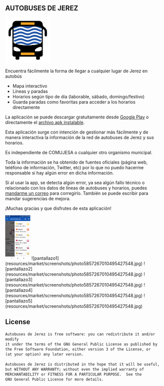 AUTOBUSES DE JEREZ
------------------

![autobuses-jerez-icono](app/src/main/res/mipmap-xxhdpi/ic_app.png)

Encuentra fácilmente la forma de llegar a cualquier lugar de Jerez en autobús

- Mapa interactivo
- Líneas y paradas
- Horarios según tipo de día (laborable, sábado, domingo/festivo)
- Guarda paradas como favoritas para acceder a los horarios directamente

La aplicación se puede descargar gratuitamente desde
[Google Play](https://play.google.com/store/apps/details?id=com.triskelapps.busjerez)
o directamente el [archivo apk instalable](https://github.com/jbc25/autobuses-jerez/raw/master/app/release/app-release.apk).

Esta aplicación surge con intención de gestionar más fácilmente y de manera interactiva la información de la red de autobuses de Jerez y sus horarios.

Es independiente de COMUJESA o cualquier otro organismo municipal.

Toda la información se ha obtenido de fuentes oficiales (página web, teléfono de información, Twitter, etc) por lo que no puedo hacerme responsable si hay algún error en dicha información.

Si al usar la app, se detecta algún error, ya sea algún fallo técnico o relacionado con los datos de líneas de autobuses y horarios, puedes [mandarme un correo](mailto:julio@triskelapps.com) para corregirlo.
También se puede escribir para mandar sugerencias de mejora.

¡Muchas gracias y que disfrutes de esta aplicación!

<img src="resources/market/screenshots/photo5857267010495427548.jpg" alt="pantallazo1" width="80"/>
![pantallazo1](resources/market/screenshots/photo5857267010495427548.jpg)
![pantallazo2](resources/market/screenshots/photo5857267010495427548.jpg)
![pantallazo3](resources/market/screenshots/photo5857267010495427548.jpg)
![pantallazo4](resources/market/screenshots/photo5857267010495427548.jpg)
![pantallazo5](resources/market/screenshots/photo5857267010495427548.jpg)

License
-------

    Autobuses de Jerez is free software: you can redistribute it and/or modify
    it under the terms of the GNU General Public License as published by
    the Free Software Foundation, either version 3 of the License, or
    (at your option) any later version.

    Autobuses de Jerez is distributed in the hope that it will be useful,
    but WITHOUT ANY WARRANTY; without even the implied warranty of
    MERCHANTABILITY or FITNESS FOR A PARTICULAR PURPOSE.  See the
    GNU General Public License for more details.